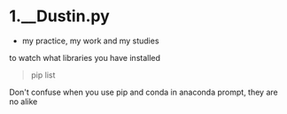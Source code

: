 # 1.__Dustin.py

* my practice, my work and my studies

to watch what libraries you have installed

> pip list

Don't confuse when you use pip and conda in anaconda prompt, they are no alike
